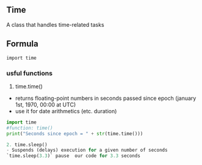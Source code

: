 ## Time 
A class that handles time-related tasks

## Formula 
`import time`

### usful functions 
1. time.time() 
- returns floating-point numbers in seconds passed since epoch (january 1st, 1970, 00:00 at UTC)
- use it for date arithmetics (etc. duration) 
```python 
import time 
#function: time() 
print("Seconds since epoch = " + str(time.time()))

2. time.sleep() 
- Suspends (delays) execution for a given number of seconds 
`time.sleep(3.3)` pause  our code for 3.3 seconds